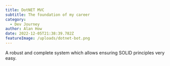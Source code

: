 ```yaml
---
title: DotNET MVC
subtitle: The foundation of my career
category:
  - Dev Journey
author: Alan How
date: 2022-12-05T21:38:39.782Z
featureImage: /uploads/dotnet-bot.png
---
```

A robust and complete system which allows ensuring SOLID principles very easy.